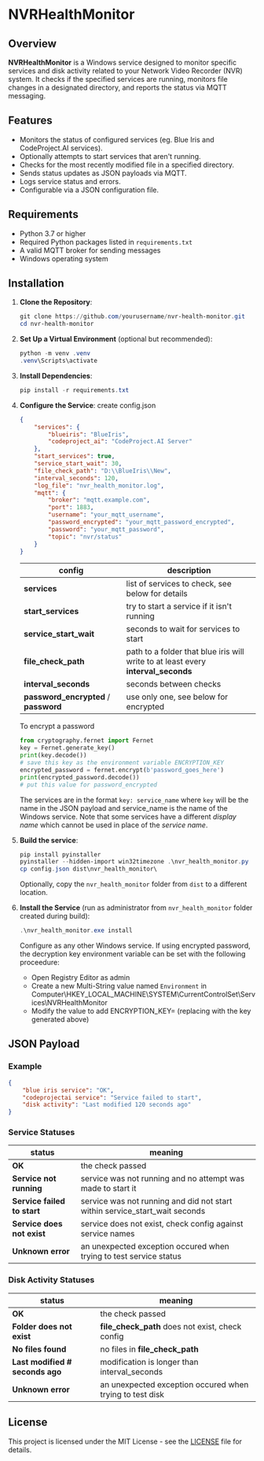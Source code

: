 # NVRHealthMonitor

## Overview

**NVRHealthMonitor** is a Windows service designed to monitor specific services and disk activity related to your Network Video Recorder (NVR) system. It checks if the specified services are running, monitors file changes in a designated directory, and reports the status via MQTT messaging.

## Features

- Monitors the status of configured services (eg. Blue Iris and CodeProject.AI services).
- Optionally attempts to start services that aren't running.
- Checks for the most recently modified file in a specified directory.
- Sends status updates as JSON payloads via MQTT.
- Logs service status and errors.
- Configurable via a JSON configuration file.

## Requirements

- Python 3.7 or higher
- Required Python packages listed in `requirements.txt`
- A valid MQTT broker for sending messages
- Windows operating system

## Installation

1. **Clone the Repository**:
    ```PowerShell
    git clone https://github.com/yourusername/nvr-health-monitor.git
    cd nvr-health-monitor
    ```

2. **Set Up a Virtual Environment** (optional but recommended):
    ```PowerShell
    python -m venv .venv
    .venv\Scripts\activate
    ```

3. **Install Dependencies**:
    ```PowerShell
    pip install -r requirements.txt
    ```

4. **Configure the Service**: create config.json
    ```json
   {
        "services": {
            "blueiris": "BlueIris",
            "codeproject_ai": "CodeProject.AI Server"
        },
        "start_services": true,
        "service_start_wait": 30,
        "file_check_path": "D:\\BlueIris\\New",
        "interval_seconds": 120,
        "log_file": "nvr_health_monitor.log",
        "mqtt": {
            "broker": "mqtt.example.com",
            "port": 1883,
            "username": "your_mqtt_username",
            "password_encrypted": "your_mqtt_password_encrypted",
            "password": "your_mqtt_password",
            "topic": "nvr/status"
        }
    }
    ```
    | config | description |
    | ----- | ----- |
    | **services** | list of services to check, see below for details |
    | **start_services** | try to start a service if it isn't running |
    | **service_start_wait** | seconds to wait for services to start |
    | **file_check_path** | path to a folder that blue iris will write to at least every **interval_seconds** |
    | **interval_seconds** | seconds between checks |
    | **password_encrypted** / **password** | use only one, see below for encrypted |
    To encrypt a password
    ```python
    from cryptography.fernet import Fernet
    key = Fernet.generate_key()
    print(key.decode())
    # save this key as the environment variable ENCRYPTION_KEY
    encrypted_password = fernet.encrypt(b'password_goes_here')
    print(encrypted_password.decode())
    # put this value for password_encrypted
    ```
    The services are in the format `key: service_name` where `key` will be the name in the JSON payload and service_name is the name of the Windows service. Note that some services have a different *display name* which cannot be used in place of the *service name*.

5. **Build the service**:
    ```PowerShell
    pip install pyinstaller
    pyinstaller --hidden-import win32timezone .\nvr_health_monitor.py
    cp config.json dist\nvr_health_monitor\
    ```
    Optionally, copy the `nvr_health_monitor` folder from `dist` to a different location.

6. **Install the Service** (run as administrator from `nvr_health_monitor` folder created during build):
    ```PowerShell
    .\nvr_health_monitor.exe install
    ```
    Configure as any other Windows service. If using encrypted password, the decryption key environment variable can be set with the following proceedure:
    * Open Registry Editor as admin
    * Create a new Multi-String value named `Environment` in Computer\HKEY_LOCAL_MACHINE\SYSTEM\CurrentControlSet\Services\NVRHealthMonitor
    * Modify the value to add ENCRYPTION_KEY=<key> (replacing <key> with the key generated above)

## JSON Payload

### Example
```JSON
{
    "blue iris service": "OK",
    "codeprojectai service": "Service failed to start",
    "disk activity": "Last modified 120 seconds ago"
}
```

### Service Statuses
| status | meaning |
| ----- | ----- |
| **OK** | the check passed |
| **Service not running** | service was not running and no attempt was made to start it |
| **Service failed to start** | service was not running and did not start within service_start_wait seconds |
| **Service does not exist** | service does not exist, check config against service names |
| **Unknown error** | an unexpected exception occured when trying to test service status |

### Disk Activity Statuses
| status | meaning |
| ----- | ----- |
| **OK** | the check passed |
| **Folder does not exist** | **file_check_path** does not exist, check config |
| **No files found** | no files in **file_check_path** |
| **Last modified # seconds ago** | modification is longer than interval_seconds |
| **Unknown error** | an unexpected exception occured when trying to test disk |

## License
This project is licensed under the MIT License - see the [LICENSE](LICENSE) file for details.
